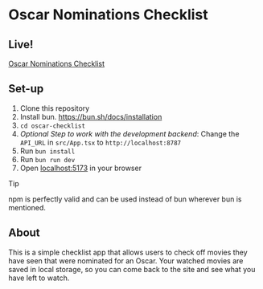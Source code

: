 # Oscar Nominations Checklist

## Live!

[Oscar Nominations Checklist](https://preraku.github.io/oscar-checklist/)

## Set-up

1. Clone this repository
2. Install bun. https://bun.sh/docs/installation
3. `cd oscar-checklist`
4. _Optional Step to work with the development backend_: Change the `API_URL` in `src/App.tsx` to `http://localhost:8787`
5. Run `bun install`
6. Run `bun run dev`
7. Open [localhost:5173](http://localhost:5173/) in your browser

> [!TIP]
> npm is perfectly valid and can be used instead of bun wherever bun is mentioned.

## About

This is a simple checklist app that allows users to check off movies they have seen that were nominated for an Oscar. Your watched movies are saved in local storage, so you can come back to the site and see what you have left to watch.
